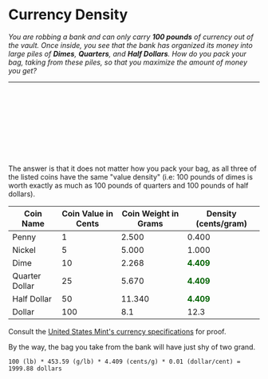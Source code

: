 
# Currency Density

*You are robbing a bank and can only carry **100 pounds** of currency out of the vault. Once inside, you see that the bank has organized its money into large piles of **Dimes**, **Quarters**, and **Half Dollars**. How do you pack your bag, taking from these piles, so that you maximize the amount of money you get?*

---
<br>
<br>
<br>
<br>
<br>
<br>
<br>
<br>

The answer is that it does not matter how you pack your bag, as all three of the listed coins have the same "value density" (i.e: 100 pounds of dimes is worth exactly as much as 100 pounds of quarters and 100 pounds of half dollars).

| Coin Name      | Coin Value in Cents | Coin Weight in Grams | Density (cents/gram) |
|----------------|---------------------|----------------------|----------------------|
| Penny          | 1                   | 2.500                | 0.400                |
| Nickel         | 5                   | 5.000                | 1.000                |
| Dime           | 10                  | 2.268                | <span style="color: #006400; font-weight: bolder">4.409</span>                |
| Quarter Dollar | 25                  | 5.670                | <span style="color: #006400; font-weight: bolder">4.409</span>                |
| Half Dollar    | 50                  | 11.340               | <span style="color: #006400; font-weight: bolder">4.409</span>                |
| Dollar         | 100                 | 8.1                  | 12.3                 |

Consult the [United States Mint's currency specifications](https://www.usmint.gov/learn/coin-and-medal-programs/coin-specifications) for proof.


By the way, the bag you take from the bank will have just shy of two grand.

```
100 (lb) * 453.59 (g/lb) * 4.409 (cents/g) * 0.01 (dollar/cent) = 1999.88 dollars
```